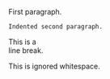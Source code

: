 First paragraph.

    Indented second paragraph.

This is a  
line break.

This is     ignored whitespace.
